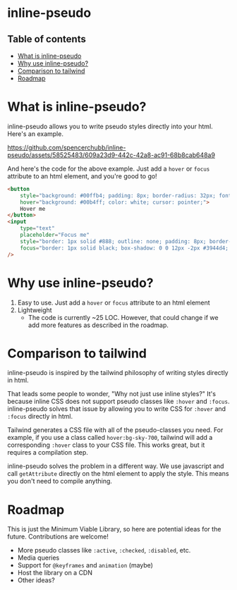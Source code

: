# inline-pseudo

## Table of contents

* [What is inline-pseudo](#inline-pseudo)
* [Why use inline-pseudo?](#why-use-inline-pseudo)
* [Comparison to tailwind](#comparison-to-tailwind)
* [Roadmap](#roadmap)

# What is inline-pseudo?

inline-pseudo allows you to write pseudo styles directly into your html. Here's an example.

https://github.com/spencerchubb/inline-pseudo/assets/58525483/609a23d9-442c-42a8-ac91-68b8cab648a9

And here's the code for the above example. Just add a `hover` or `focus` attribute to an html element, and you're good to go!

```html
<button
    style="background: #00ffb4; padding: 8px; border-radius: 32px; font-weight: bold; transition: ease-in-out 0.3s; border: none;  outline: none;"
    hover="background: #00b4ff; color: white; cursor: pointer;">
    Hover me
</button>
<input
    type="text"
    placeholder="Focus me"
    style="border: 1px solid #888; outline: none; padding: 8px; border-radius: 2px; transition: ease-in-out 0.3s;"
    focus="border: 1px solid black; box-shadow: 0 0 12px -2px #3944d4; background: #eee;"
/>
```

# Why use inline-pseudo?

1. Easy to use. Just add a `hover` or `focus` attribute to an html element
2. Lightweight
    - The code is currently ~25 LOC. However, that could change if we add more features as described in the roadmap.

# Comparison to tailwind

inline-pseudo is inspired by the tailwind philosophy of writing styles directly in html.

That leads some people to wonder, "Why not just use inline styles?" It's because inline CSS does not support pseudo classes like `:hover` and `:focus`. inline-pseudo solves that issue by allowing you to write CSS for `:hover` and `:focus` directly in html.

Tailwind generates a CSS file with all of the pseudo-classes you need. For example, if you use a class called `hover:bg-sky-700`, tailwind will add a corresponding `:hover` class to your CSS file. This works great, but it requires a compilation step.

inline-pseudo solves the problem in a different way. We use javascript and call `getAttribute` directly on the html element to apply the style. This means you don't need to compile anything.

# Roadmap

This is just the Minimum Viable Library, so here are potential ideas for the future. Contributions are welcome!

- More pseudo classes like `:active`, `:checked`, `:disabled`, etc.
- Media queries
- Support for `@keyframes` and `animation` (maybe)
- Host the library on a CDN
- Other ideas?
